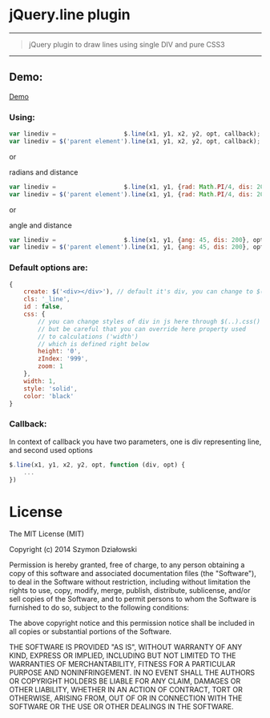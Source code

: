 # jQuery.line plugin

***

> jQuery plugin to draw lines using single DIV and pure CSS3

***


## Demo:

[Demo](https://stopsopa.github.io/line/)



### Using:

```js
var linediv =                   $.line(x1, y1, x2, y2, opt, callback);
var linediv = $('parent element').line(x1, y1, x2, y2, opt, callback);
```

or

radians and distance
```js
var linediv =                   $.line(x1, y1, {rad: Math.PI/4, dis: 200}, opt, callback);
var linediv = $('parent element').line(x1, y1, {rad: Math.PI/4, dis: 200}, opt, callback);
```
or


angle and distance
```js
var linediv =                   $.line(x1, y1, {ang: 45, dis: 200}, opt, callback);
var linediv = $('parent element').line(x1, y1, {ang: 45, dis: 200}, opt, callback);
```


### Default options are:


```js
{
    create: $('<div></div>'), // default it's div, you can change to $('<span></span>')
    cls: '_line', 
    id : false,
    css: {  
        // you can change styles of div in js here through $(..).css()
        // but be careful that you can override here property used
        // to calculations ('width') 
        // which is defined right below        
        height: '0',
        zIndex: '999',
        zoom: 1
    },
    width: 1,
    style: 'solid',
    color: 'black'
}
```

### Callback:

In context of callback you have two parameters, one is div representing line, and second used options

```js
$.line(x1, y1, x2, y2, opt, function (div, opt) {
    ...
})
```



# License

The MIT License (MIT)

Copyright (c) 2014 Szymon Działowski

Permission is hereby granted, free of charge, to any person obtaining a copy
of this software and associated documentation files (the "Software"), to deal
in the Software without restriction, including without limitation the rights
to use, copy, modify, merge, publish, distribute, sublicense, and/or sell
copies of the Software, and to permit persons to whom the Software is
furnished to do so, subject to the following conditions:

The above copyright notice and this permission notice shall be included in
all copies or substantial portions of the Software.

THE SOFTWARE IS PROVIDED "AS IS", WITHOUT WARRANTY OF ANY KIND, EXPRESS OR
IMPLIED, INCLUDING BUT NOT LIMITED TO THE WARRANTIES OF MERCHANTABILITY,
FITNESS FOR A PARTICULAR PURPOSE AND NONINFRINGEMENT. IN NO EVENT SHALL THE
AUTHORS OR COPYRIGHT HOLDERS BE LIABLE FOR ANY CLAIM, DAMAGES OR OTHER
LIABILITY, WHETHER IN AN ACTION OF CONTRACT, TORT OR OTHERWISE, ARISING FROM,
OUT OF OR IN CONNECTION WITH THE SOFTWARE OR THE USE OR OTHER DEALINGS IN
THE SOFTWARE.




